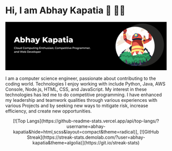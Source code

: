 <h1>Hi, I am Abhay Kapatia 👋 👨‍💻</h1>
<img src = "https://github.com/abhay-kapatia/abhay-kapatia/blob/main/assets/Black%20and%20White%20Modern%20Business%20LinkedIn%20Banner.png">

I am a computer science engineer, passionate about contributing to the coding world. Technologies I enjoy working with include Python, Java, AWS Console, Node.js, HTML, CSS, and JavaScript. My interest in these technologies has led me to do competitive programming. I have enhanced my leadership and teamwork qualities through various experiences with various Projects and by seeking new ways to mitigate risk, increase efficiency, and create new opportunities.
<center>
[![Top Langs](https://github-readme-stats.vercel.app/api/top-langs/?username=abhay-kapatia&hide=html,scss&layout=compact&theme=radical)],
[![GitHub Streak](https://streak-stats.demolab.com/?user=abhay-kapatia&theme=algolia)](https://git.io/streak-stats)
</center>

